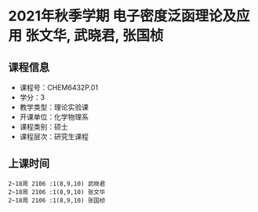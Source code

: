 # 2021年秋季学期 电子密度泛函理论及应用 张文华, 武晓君, 张国桢






## 课程信息

- 课程号：CHEM6432P.01
- 学分：3
- 教学类型：理论实验课
- 开课单位：化学物理系
- 课程类别：硕士
- 课程层次：研究生课程

## 上课时间

```
2~18周 2106 :1(8,9,10) 武晓君
2~18周 2106 :1(8,9,10) 张文华
2~18周 2106 :1(8,9,10) 张国桢
```


